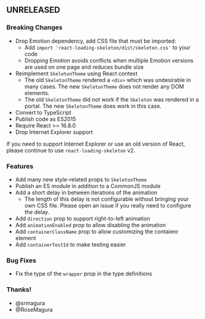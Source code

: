 ## UNRELEASED

### Breaking Changes

-   Drop Emotion dependency, add CSS file that must be imported:
    -   Add `import 'react-loading-skeleton/dist/skeleton.css'` to your code
    -   Dropping Emotion avoids conflicts when multiple Emotion versions are used
        on one page and reduces bundle size
-   Reimplement `SkeletonTheme` using React context
    -   The old `SkeletonTheme` rendered a `<div>` which was undesirable in many
        cases. The new `SkeletonTheme` does not render any DOM elements.
    -   The old `SkeletonTheme` did not work if the `Skeleton` was rendered in a
        portal. The new `SkeletonTheme` does work in this case.
-   Convert to TypeScript
-   Publish code as ES2015
-   Require React >= 16.8.0
-   Drop Internet Explorer support

If you need to support Internet Explorer or use an old version of React, please
continue to use `react-loading-skeleton` v2.

### Features

-   Add many new style-related props to `SkeletonTheme`
-   Publish an ES module in addition to a CommonJS module
-   Add a short delay in between iterations of the animation
    -   The length of this delay is not configurable without bringing your own CSS
        file. Please open an issue if you really need to configure the delay.
-   Add `direction` prop to support right-to-left animation
-   Add `animationEnabled` prop to allow disabling the animation
-   Add `containerClassName` prop to allow customizing the contaienr element
-   Add `containerTestId` to make testing easier

### Bug Fixes

-   Fix the type of the `wrapper` prop in the type definitions

### Thanks!

-   @srmagura
-   @RoseMagura
